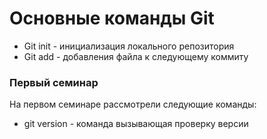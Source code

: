 # Основные команды Git

+ Git init - инициализация локального репозитория
+ Git add - добавления файла к следующему коммиту

### Первый семинар
На первом семинаре рассмотрели следующие команды:
* git version - команда вызывающая проверку версии